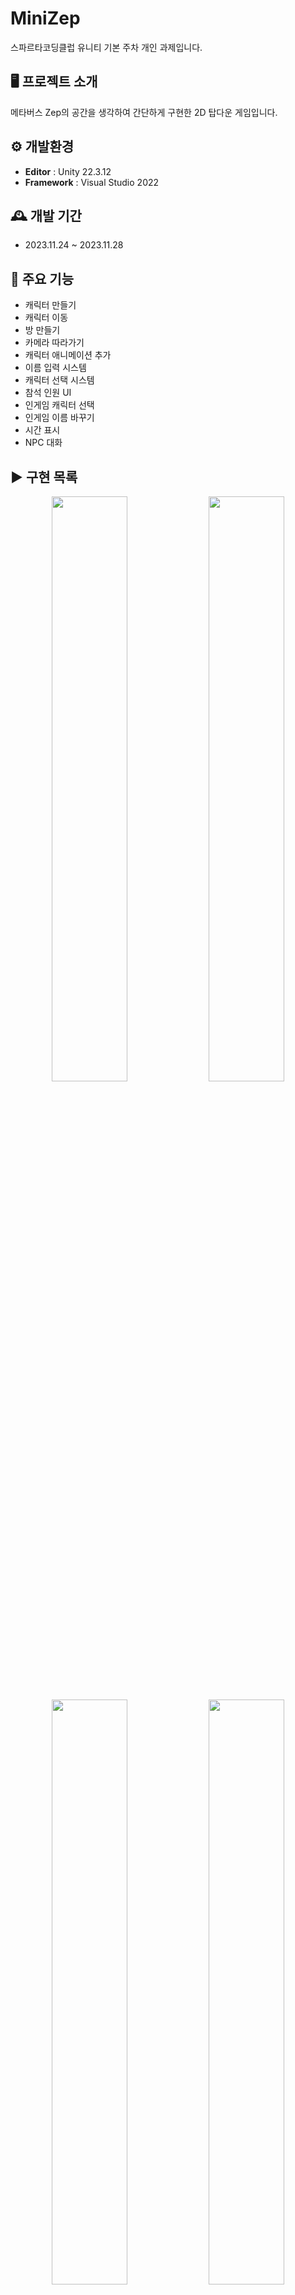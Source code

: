# MiniZep
스파르타코딩클럽 유니티 기본 주차 개인 과제입니다.

## 🖥️ 프로젝트 소개
메타버스 Zep의 공간을 생각하여 간단하게 구현한 2D 탑다운 게임입니다.

## ⚙️ 개발환경

- **Editor** : Unity 22.3.12 
- **Framework** : Visual Studio 2022

## 🕰️ 개발 기간

- 2023.11.24 ~ 2023.11.28 

## 📌 주요 기능

+ 캐릭터 만들기
+ 캐릭터 이동
+ 방 만들기
+ 카메라 따라가기
+ 캐릭터 애니메이션 추가
+ 이름 입력 시스템
+ 캐릭터 선택 시스템
+ 참석 인원 UI
+ 인게임 캐릭터 선택
+ 인게임 이름 바꾸기
+ 시간 표시
+ NPC 대화

## ▶️ 구현 목록

<p align="center">
  <img src="" width="49%"/>
  <img src="" width="49%"/>
</p>
<p align="center">
  <img src="" width="49%"/>
  <img src="" width="49%"/>
  </p>
<p align="center">
  <img width="49%" height="450" alt="status" src="">
  <img width="49%" height="450" alt="select" src="">
</p>
<p align="center">
  <img width="49%" height="450"  alt="equipment" src="">
  <img width="49%" height="450"  alt="entrance" src="">
</p>
<img width="50%" height="450" alt="main" src="">
